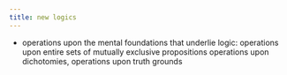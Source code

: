 ```yaml
---
title: new logics
---
```


- operations upon the mental foundations that underlie logic:
operations upon entire sets of mutually exclusive propositions
operations upon dichotomies,
operations upon truth grounds
